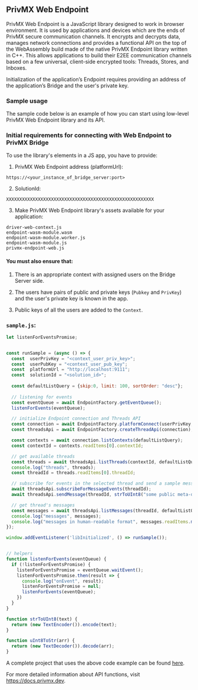 ## PrivMX Web Endpoint
PrivMX Web Endpoint is a JavaScript library designed to work in browser environment. It is used by applications and devices which are the ends of PrivMX secure communication channels. It encrypts and decrypts data, manages network connections and provides a functional API on the top of the WebAssembly build made of the native PrivMX Endpoint library written in C++. This allows applications to build their E2EE communication channels based on a few universal, client-side encrypted tools: Threads, Stores, and Inboxes. 

Initialization of the application’s Endpoint requires providing an address of the application’s Bridge and the user's private key.

### Sample usage
The sample code below is an example of how you can start using low-level PrivMX Web Endpoint library and its API.

### Initial requirements for connecting with Web Endpoint to PrivMX Bridge

To use the library's elements in a JS app, you have to provide:

1. PrivMX Web Endpoint address (platformUrl):

```
https://<your_instance_of_bridge_server:port>
```

2. SolutionId:

```
XXXXXXXXXXXXXXXXXXXXXXXXXXXXXXXXXXXXXXXXXXXXXXXXXXXXXXXX
```

3. Make PrivMX Web Endpoint library's assets available for your application:
```
driver-web-context.js
endpoint-wasm-module.wasm
endpoint-wasm-module.worker.js
endpoint-wasm-module.js
privmx-endpoint-web.js
```


#### You must also ensure that:

1. There is an appropriate context with assigned users on the Bridge Server side.

2. The users have pairs of public and private keys (`Pubkey` and `PrivKey`) and the user's private key is known in the app.

3. Public keys of all the users are added to the `Context`.


### `sample.js`:

``` js
let listenForEventsPromise;


const runSample = (async () => {
  const  userPrivKey = "<context_user_priv_key>";
  const  userPubKey = "<context_user_pub_key";
  const  platformUrl = "http://localhost:9111";
  const  solutionId = "<solution_id>";
  
  const defaultListQuery = {skip:0, limit: 100, sortOrder: "desc"};
  
  // listening for events
  const eventQueue = await EndpointFactory.getEventQueue();
  listenForEvents(eventQueue);

  // initialize Endpoint connection and Threads API
  const connection = await EndpointFactory.platformConnect(userPrivKey, solutionId, platformUrl);
  const threadsApi = await EndpointFactory.createThreadApi(connection);

  const contexts = await connection.listContexts(defaultListQuery);
  const contextId = contexts.readItems[0].contextId;

  // get available threads
  const threads = await threadsApi.listThreads(contextId, defaultListQuery);
  console.log("threads", threads);
  const threadId = threads.readItems[0].threadId;

  // subscribe for events in the selected thread and send a sample message to that thread
  await threadsApi.subscribeForMessageEvents(threadId);
  await threadsApi.sendMessage(threadId, strToUInt8("some public meta-data"), strToUInt8("some private meta-data"), strToUInt8("message_"+String(Math.random())));

  // get thread's messages
  const messages = await threadsApi.listMessages(threadId, defaultListQuery);
  console.log("messages", messages);
  console.log("messages in human-readable format", messages.readItems.map(x => {return {publicMeta: uInt8ToStr(x.publicMeta), privateMeta: uInt8ToStr(x.privateMeta), data: uInt8ToStr(x.data)}}));
});

window.addEventListener('libInitialized', () => runSample());


// helpers
function listenForEvents(eventQueue) {
  if (!listenForEventsPromise) {
    listenForEventsPromise = eventQueue.waitEvent();
    listenForEventsPromise.then(result => {
      console.log("onEvent", result);
      listenForEventsPromise = null;
      listenForEvents(eventQueue);
    })
  }
}

function strToUInt8(text) {
  return (new TextEncoder()).encode(text);
}

function uInt8ToStr(arr) {
  return (new TextDecoder()).decode(arr);
}
```
A complete project that uses the above code example can be found [here](https://github.com/simplito/privmx-webendpoint/tree/main/examples/minimal).

For more detailed information about API functions, visit https://docs.privmx.dev.
